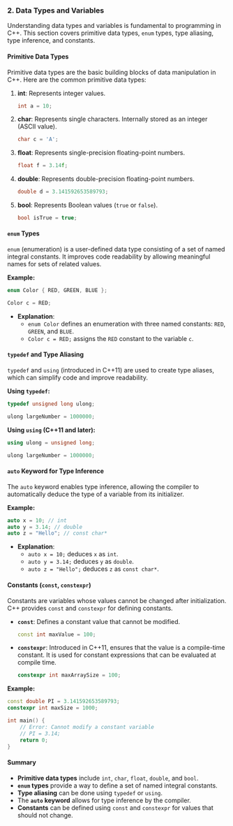 ### 2. **Data Types and Variables**

Understanding data types and variables is fundamental to programming in C++. This section covers primitive data types, `enum` types, type aliasing, type inference, and constants.

#### Primitive Data Types

Primitive data types are the basic building blocks of data manipulation in C++. Here are the common primitive data types:

1. **int**: Represents integer values.
   ```cpp
   int a = 10;
   ```

2. **char**: Represents single characters. Internally stored as an integer (ASCII value).
   ```cpp
   char c = 'A';
   ```

3. **float**: Represents single-precision floating-point numbers.
   ```cpp
   float f = 3.14f;
   ```

4. **double**: Represents double-precision floating-point numbers.
   ```cpp
   double d = 3.141592653589793;
   ```

5. **bool**: Represents Boolean values (`true` or `false`).
   ```cpp
   bool isTrue = true;
   ```

#### `enum` Types

`enum` (enumeration) is a user-defined data type consisting of a set of named integral constants. It improves code readability by allowing meaningful names for sets of related values.

**Example:**
```cpp
enum Color { RED, GREEN, BLUE };

Color c = RED;
```

- **Explanation**:
  - `enum Color` defines an enumeration with three named constants: `RED`, `GREEN`, and `BLUE`.
  - `Color c = RED;` assigns the `RED` constant to the variable `c`.

#### `typedef` and Type Aliasing

`typedef` and `using` (introduced in C++11) are used to create type aliases, which can simplify code and improve readability.

**Using `typedef`:**
```cpp
typedef unsigned long ulong;

ulong largeNumber = 1000000;
```

**Using `using` (C++11 and later):**
```cpp
using ulong = unsigned long;

ulong largeNumber = 1000000;
```

#### `auto` Keyword for Type Inference

The `auto` keyword enables type inference, allowing the compiler to automatically deduce the type of a variable from its initializer.

**Example:**
```cpp
auto x = 10; // int
auto y = 3.14; // double
auto z = "Hello"; // const char*
```

- **Explanation**:
  - `auto x = 10;` deduces `x` as `int`.
  - `auto y = 3.14;` deduces `y` as `double`.
  - `auto z = "Hello";` deduces `z` as `const char*`.

#### Constants (`const`, `constexpr`)

Constants are variables whose values cannot be changed after initialization. C++ provides `const` and `constexpr` for defining constants.

- **`const`**: Defines a constant value that cannot be modified.
  ```cpp
  const int maxValue = 100;
  ```

- **`constexpr`**: Introduced in C++11, ensures that the value is a compile-time constant. It is used for constant expressions that can be evaluated at compile time.
  ```cpp
  constexpr int maxArraySize = 100;
  ```

**Example:**
```cpp
const double PI = 3.141592653589793;
constexpr int maxSize = 1000;

int main() {
    // Error: Cannot modify a constant variable
    // PI = 3.14;
    return 0;
}
```

#### Summary

- **Primitive data types** include `int`, `char`, `float`, `double`, and `bool`.
- **`enum` types** provide a way to define a set of named integral constants.
- **Type aliasing** can be done using `typedef` or `using`.
- The **`auto` keyword** allows for type inference by the compiler.
- **Constants** can be defined using `const` and `constexpr` for values that should not change.